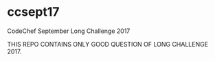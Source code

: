 # ccsept17
CodeChef September Long Challenge 2017

THIS REPO CONTAINS ONLY GOOD QUESTION OF LONG CHALLENGE 2017. 
